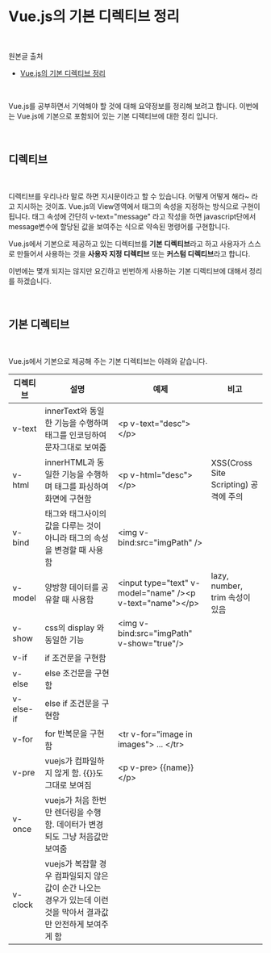 # Vue.js의 기본 디렉티브 정리

<br/>

원본글 출처

- [Vue.js의 기본 디렉티브 정리](https://ux.stories.pe.kr/112)

<br/>

Vue.js를 공부하면서 기억해야 할 것에 대해 요약정보를 정리해 보려고 합니다.
이번에는 Vue.js에 기본으로 포함되어 있는 기본 디렉티브에 대한 정리 입니다.

<br/>

## 디렉티브

<br/>

디렉티브를 우리나라 말로 하면 지시문이라고 할 수 있습니다.
어떻게 어떻게 해라~ 라고 지시하는 것이죠.
Vue.js의 View영역에서 태그의 속성을 지정하는 방식으로 구현이 됩니다.
태그 속성에 간단히 v-text="message" 라고 작성을 하면 javascript단에서 message변수에 할당된 값을 보여주는 식으로 약속된 명령어를 구현합니다.

Vue.js에서 기본으로 제공하고 있는 디렉티브를 **기본 디렉티브**라고 하고 사용자가 스스로 만들어서 사용하는 것을 **사용자 지정 디렉티브** 또는 **커스텀 디렉티브**라고 합니다.

이번에는 몇개 되지는 않지만 요긴하고 빈번하게 사용하는 기본 디렉티브에 대해서 정리를 하겠습니다.

<br/>

## 기본 디렉티브

<br/>

Vue.js에서 기본으로 제공해 주는 기본 디렉티브는 아래와 같습니다.

<table>
  <thead>
    <tr>
      <th>디렉티브</th>
      <th>설명</th>
      <th>예제</th>
      <th>비고</th>
    </tr>
  </thead>
  <tbody>
    <tr>
      <td>v-text</td>
      <td>innerText와 동일한 기능을 수행하며 태그를 인코딩하여 문자그대로 보여줌</td>
      <td>&ltp v-text="desc"&gt&lt/p&gt</td>
      <td></td>
    </tr>
    <tr>
      <td>v-html</td>
      <td>innerHTML과 동일한 기능을 수행하며 태그를 파싱하여 화면에 구현함</td>
      <td>&ltp v-html="desc"&gt&lt/p&gt</td>
      <td>XSS(Cross Site Scripting) 공격에 주의</td>
    </tr>
    <tr>
      <td>v-bind</td>
      <td>태그와 태그사이의 값을 다루는 것이 아니라 태그의 속성을 변경할 때 사용함</td>
      <td>&ltimg v-bind:src="imgPath" /&gt</td>
      <td></td>
    </tr>
    <tr>
      <td>v-model</td>
      <td>양방향 데이터를 공유할 때 사용함</td>
      <td>&ltinput type="text" v-model="name" /&gt&ltp v-text="name"&gt&lt/p&gt</td>
      <td>lazy, number, trim 속성이 있음</td>
    </tr>
    <tr>
      <td>v-show</td>
      <td>css의 display 와 동일한 기능</td>
      <td>&ltimg v-bind:src="imgPath" v-show="true"/&gt</td>
      <td></td>
    </tr>
    <tr>
      <td>v-if</td>
      <td>if 조건문을 구현함</td>
      <td></td>
      <td></td>
    </tr>
    <tr>
      <td>v-else</td>
      <td>else 조건문을 구현함</td>
      <td></td>
      <td></td>
    </tr>
    <tr>
      <td>v-else-if</td>
      <td>else if 조건문을 구현함</td>
      <td></td>
      <td></td>
    </tr>
    <tr>
      <td>v-for</td>
      <td>for 반복문을 구현함</td>
      <td>&lttr v-for="image in images"&gt ... &lt/tr&gt</td>
      <td></td>
    </tr>
    <tr>
      <td>v-pre</td>
      <td>vuejs가 컴파일하지 않게 함. {{}}도 그대로 보여짐</td>
      <td>&ltp v-pre&gt {{name}} &lt/p&gt</td>
      <td></td>
    </tr>
    <tr>
      <td>v-once</td>
      <td>vuejs가 처음 한번만 렌더링을 수행함. 데이터가 변경되도 그냥 처음값만 보여줌</td>
      <td></td>
      <td></td>
    </tr>
    <tr>
      <td>v-clock</td>
      <td>vuejs가 복잡할 경우 컴파일되지 않은 값이 순간 나오는 경우가 있는데 이런것을 막아서 결과값만 안전하게 보여주게 함</td>
      <td></td>
      <td></td>
    </tr>
  </tbody>
  </table>
